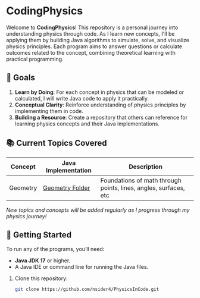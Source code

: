 # CodingPhysics

Welcome to **CodingPhysics**! This repository is a personal journey into understanding physics through code. As I learn new concepts, I'll be applying them by building Java algorithms to simulate, solve, and visualize physics principles. Each program aims to answer questions or calculate outcomes related to the concept, combining theoretical learning with practical programming.

## 🎯 Goals

1. **Learn by Doing**: For each concept in physics that can be modeled or calculated, I will write Java code to apply it practically.
2. **Conceptual Clarity**: Reinforce understanding of physics principles by implementing them in code.
3. **Building a Resource**: Create a repository that others can reference for learning physics concepts and their Java implementations.

## 📚 Current Topics Covered

| Concept        | Java Implementation             | Description                                          |
| -------------- | --------------------------------| ---------------------------------------------------- |
| Geometry      | [Geometry Folder](src/Mechanics)      | Foundations of math through points, lines, angles, surfaces, etc   |

*New topics and concepts will be added regularly as I progress through my physics journey!*

## 🚀 Getting Started

To run any of the programs, you’ll need:
- **Java JDK 17** or higher.
- A Java IDE or command line for running the Java files.

1. Clone this repository:
   ```bash
   git clone https://github.com/nsider4/PhysicsInCode.git
